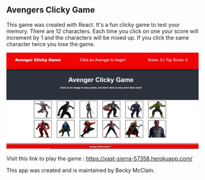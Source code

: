 ## Avengers Clicky Game

This game was created with React.  It's a fun clicky game to test your memory.  There are 12 characters.  Each time you click on one your score will increment by 1 and the characters will be mixed up.  If you click the same character twice you lose the game.  

![Avengers Clicky Game](/public/images/game.JPG)

Visit this link to play the game : https://vast-sierra-57358.herokuapp.com/


This app was created and is maintained by Becky McClain.
